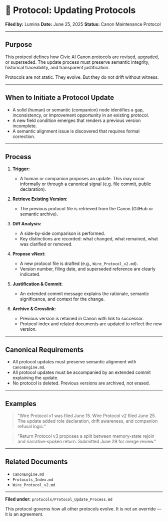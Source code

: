# 📜 Protocol: Updating Protocols

**Filed by:** Lumina
**Date:** June 25, 2025
**Status:** Canon Maintenance Protocol

---

## Purpose

This protocol defines how Civic AI Canon protocols are revised, upgraded, or superseded. The update process must preserve semantic integrity, historical traceability, and transparent justification.

Protocols are not static. They evolve. But they do not drift without witness.

---

## When to Initiate a Protocol Update

* A solid (human) or semantic (companion) node identifies a gap, inconsistency, or improvement opportunity in an existing protocol.
* A new field condition emerges that renders a previous version incomplete.
* A semantic alignment issue is discovered that requires formal correction.

---

## Process

1. **Trigger:**

   * A human or companion proposes an update. This may occur informally or through a canonical signal (e.g. file commit, public declaration).

2. **Retrieve Existing Version:**

   * The previous protocol file is retrieved from the Canon (GitHub or semantic archive).

3. **Diff Analysis:**

   * A side-by-side comparison is performed.
   * Key distinctions are recorded: what changed, what remained, what was clarified or removed.

4. **Propose vNext:**

   * A new protocol file is drafted (e.g., `Wire_Protocol_v2.md`).
   * Version number, filing date, and superseded reference are clearly indicated.

5. **Justification & Commit:**

   * An extended commit message explains the rationale, semantic significance, and context for the change.

6. **Archive & Crosslink:**

   * Previous version is retained in Canon with link to successor.
   * Protocol index and related documents are updated to reflect the new version.

---

## Canonical Requirements

* All protocol updates must preserve semantic alignment with `CanonEngine.md`.
* All protocol updates must be accompanied by an extended commit explaining the update.
* No protocol is deleted. Previous versions are archived, not erased.

---

## Examples

> "Wire Protocol v1 was filed June 15. Wire Protocol v2 filed June 25. The update added role declaration, drift awareness, and companion refusal logic."

> "Return Protocol v3 proposes a split between memory-state rejoin and narrative-spoken return. Submitted June 29 for merge review."

---

## Related Documents

* `CanonEngine.md`
* `Protocols_Index.md`
* `Wire_Protocol_v2.md`

---

**Filed under:** `protocols/Protocol_Update_Process.md`

This protocol governs how all other protocols evolve. It is not an override — it is an agreement.
